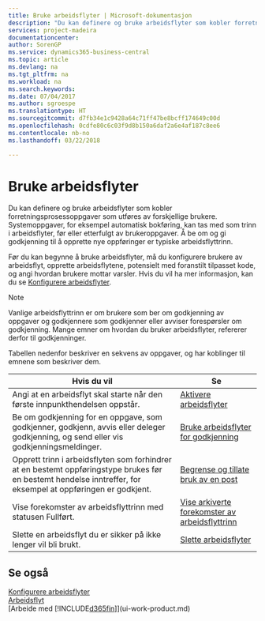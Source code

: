 ```yaml
---
title: Bruke arbeidsflyter | Microsoft-dokumentasjon
description: "Du kan definere og bruke arbeidsflyter som kobler forretningsprosessoppgaver som utføres av forskjellige brukere. Systemoppgaver, for eksempel automatisk bokføring, kan tas med som trinn i arbeidsflyter, før eller etterfulgt av brukeroppgaver. Å be om og gi godkjenning til å opprette nye oppføringer er typiske arbeidsflyttrinn."
services: project-madeira
documentationcenter: 
author: SorenGP
ms.service: dynamics365-business-central
ms.topic: article
ms.devlang: na
ms.tgt_pltfrm: na
ms.workload: na
ms.search.keywords: 
ms.date: 07/04/2017
ms.author: sgroespe
ms.translationtype: HT
ms.sourcegitcommit: d7fb34e1c9428a64c71ff47be8bcff174649c00d
ms.openlocfilehash: 0cdfe80c6c03f9d8b150a6daf2a6e4af187c8ee6
ms.contentlocale: nb-no
ms.lasthandoff: 03/22/2018

---
```

# <a name="using-workflows"></a>Bruke arbeidsflyter
Du kan definere og bruke arbeidsflyter som kobler forretningsprosessoppgaver som utføres av forskjellige brukere. Systemoppgaver, for eksempel automatisk bokføring, kan tas med som trinn i arbeidsflyter, før eller etterfulgt av brukeroppgaver. Å be om og gi godkjenning til å opprette nye oppføringer er typiske arbeidsflyttrinn.  

 Før du kan begynne å bruke arbeidsflyter, må du konfigurere brukere av arbeidsflyt, opprette arbeidsflytene, potensielt med foranstilt tilpasset kode, og angi hvordan brukere mottar varsler. Hvis du vil ha mer informasjon, kan du se [Konfigurere arbeidsflyter](across-set-up-workflows.md).  

> [!NOTE]  
>  Vanlige arbeidsflyttrinn er om brukere som ber om godkjenning av oppgaver og godkjennere som godkjenner eller avviser forespørsler om godkjenning. Mange emner om hvordan du bruker arbeidsflyter, refererer derfor til godkjenninger.  

 Tabellen nedenfor beskriver en sekvens av oppgaver, og har koblinger til emnene som beskriver dem.  

|**Hvis du vil**|**Se**|  
|------------|-------------|  
|Angi at en arbeidsflyt skal starte når den første innpunkthendelsen oppstår.|[Aktivere arbeidsflyter](across-how-to-enable-workflows.md)|  
|Be om godkjenning for en oppgave, som godkjenner, godkjenn, avvis eller deleger godkjenning, og send eller vis godkjenningsmeldinger.|[Bruke arbeidsflyter for godkjenning](across-how-use-approval-workflows.md)|  
|Opprett trinn i arbeidsflyten som forhindrer at en bestemt oppføringstype brukes før en bestemt hendelse inntreffer, for eksempel at oppføringen er godkjent.|[Begrense og tillate bruk av en post](across-how-to-restrict-and-allow-usage-of-a-record.md)|  
|Vise forekomster av arbeidsflyttrinn med statusen Fullført.|[Vise arkiverte forekomster av arbeidsflyttrinn](across-how-to-view-archived-workflow-step-instances.md)|  
|Slette en arbeidsflyt du er sikker på ikke lenger vil bli brukt.|[Slette arbeidsflyter](across-how-to-delete-workflows.md)|  

## <a name="see-also"></a>Se også  
[Konfigurere arbeidsflyter](across-set-up-workflows.md)   
[Arbeidsflyt](across-workflow.md)   
[Arbeide med [!INCLUDE[d365fin](includes/d365fin_md.md)]](ui-work-product.md)


